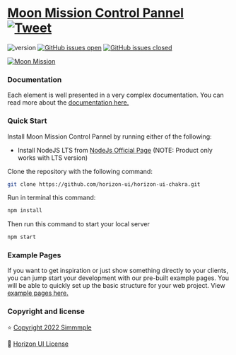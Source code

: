 # [Moon Mission Control Pannel](https://horizon-ui.com/horizon-ui-chakra) [![Tweet](https://img.shields.io/twitter/url/http/shields.io.svg?style=social&logo=twitter)](https://twitter.com/erdMoonMission)

![version](https://img.shields.io/badge/version-1.0.0-blue.svg)
[![GitHub issues open](https://img.shields.io/github/issues/horizon-ui/horizon-ui-chakra.svg?maxAge=2592000)](https://github.com/theejkb/Moon-Mission-Control-Pannel/issues?q=is%3Aissue+is%3Aopen+)
[![GitHub issues closed](https://img.shields.io/github/issues-closed-raw/horizon-ui/horizon-ui-chakra.svg?maxAge=2592000)](https://github.com/theejkb/Moon-Mission-Control-Pannel/issues?q=is%3Aissue+is%3Aclosed)

[<img alt="Moon Mission" src="https://i.ibb.co/fdyTwz1/introduction-image-2.png" /> ](https://github.com/theejkb/Moon-Mission-Control-Pannel)

### Documentation

Each element is well presented in a very complex documentation. You can read
more about the
<a href="https://horizon-ui.com/documentation/docs/introduction?ref=readme-horizon" target="_blank">documentation
here.</a>

### Quick Start

Install Moon Mission Control Pannel by running either of the following:

- Install NodeJS LTS from
  [NodeJs Official Page](https://nodejs.org/en/?ref=horizon-documentation)
  (NOTE: Product only works with LTS version)

Clone the repository with the following command:

```bash
git clone https://github.com/horizon-ui/horizon-ui-chakra.git
```

Run in terminal this command:

```bash
npm install
```

Then run this command to start your local server

```bash
npm start
```

### Example Pages

If you want to get inspiration or just show something directly to your clients,
you can jump start your development with our pre-built example pages. You will
be able to quickly set up the basic structure for your web project. View
<a href="https://horizon-ui.com/horizon-ui-chakra/?ref=readme-horizon" target="_blank">example
pages here.</a>

### Copyright and license

⭐️ [Copyright 2022 Simmmple ](https://www.simmmple.com/?ref=readme-horizon)

📄 [Horizon UI License](https://www.simmmple.com/licenses?ref=readme-horizon)
